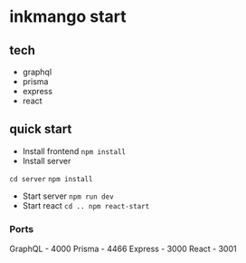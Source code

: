 # inkmango start

## tech

- graphql
- prisma
- express
- react

## quick start

- Install frontend
  `npm install`
- Install server

`cd server`
`npm install`

- Start server
  `npm run dev`
- Start react
  `cd .. npm react-start`

### Ports

GraphQL - 4000
Prisma - 4466
Express - 3000
React - 3001
